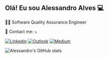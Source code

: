 ##  Olá! Eu sou Alessandro Alves 💻
👨‍💻 Software Quality Assurance Engineer

💌 Contact me: ⤵️

[![Linkedin](https://img.shields.io/badge/LinkedIn-0077B5?style=for-the-badge&logo=linkedin&logoColor=white)](https://www.linkedin.com/in/alessandromalves/) [![Outlook](https://img.shields.io/badge/Microsoft_Outlook-0078D4?style=for-the-badge&logo=microsoft-outlook&logoColor=white)](mailto:alessandro.matheus@live.com) [![Medium](https://img.shields.io/badge/Medium-12100E?style=for-the-badge&logo=medium&logoColor=white)](https://medium.com/@alessandromalves)

![Alessandro's GitHub stats](https://github-readme-stats.vercel.app/api?username=alessandromalves&show_icons=true&theme=dracula)
